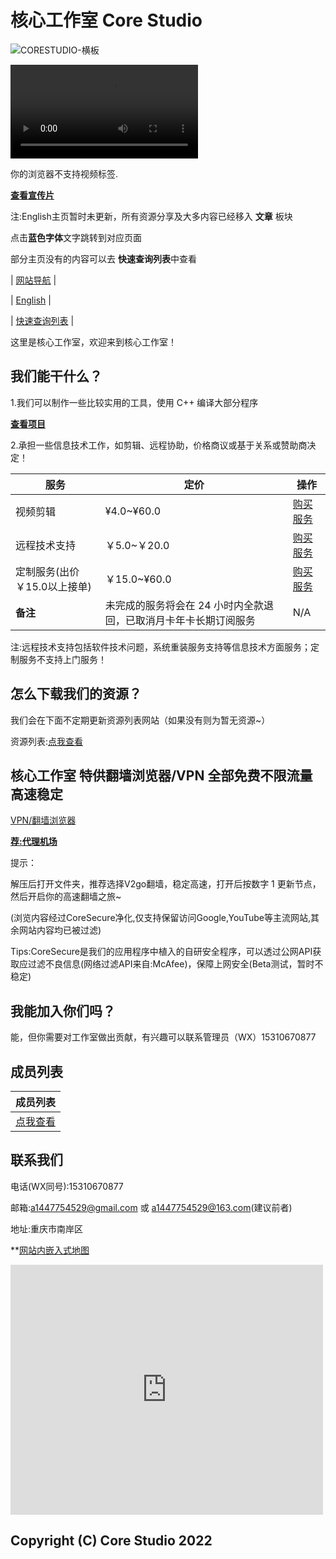 # 核心工作室 Core Studio

![CORESTUDIO-横板](https://user-images.githubusercontent.com/102907913/173843892-39ca58a2-8667-4951-8e5d-49f4328c7df4.png)

<video src="https://download.kstore.space/download/2719/xcp.mp4" type="video/mp4"  autoplay="autoplay" controls="contorls" loop="-1"><p>你的浏览器不支持视频标签.</p></video>

**[查看宣传片](/v/xc)**

注:English主页暂时未更新，所有资源分享及大多内容已经移入 **文章** 板块

点击**蓝色字体**文字跳转到对应页面

部分主页没有的内容可以去 **快速查询列表**中查看

| [网站导航](/websitemap) |

| [English](https://corestudi0.github.io/en) |

| [快速查询列表](/list) |

这里是核心工作室，欢迎来到核心工作室！

## 我们能干什么？
1.我们可以制作一些比较实用的工具，使用 C++ 编译大部分程序

[**查看项目**](https://www.123pan.com/s/dUF9-CDkw3)

2.承担一些信息技术工作，如剪辑、远程协助，价格商议或基于关系或赞助商决定！

| **服务** | **定价** | 操作 |
| --------- | -------- | ----- |
| 视频剪辑 | ¥4.0~¥60.0 | [购买服务](/service) |
| 远程技术支持 | ￥5.0~￥20.0 | [购买服务](/service) |
| 定制服务(出价￥15.0以上接单) | ￥15.0~¥60.0 | [购买服务](/service) |
| **备注** | 未完成的服务将会在 24 小时内全款退回，已取消月卡年卡长期订阅服务 | N/A |

注:远程技术支持包括软件技术问题，系统重装服务支持等信息技术方面服务；定制服务不支持上门服务！

## 怎么下载我们的资源？
我们会在下面不定期更新资源列表网站（如果没有则为暂无资源~）

资源列表:[点我查看](https://www.123pan.com/s/dUF9-Pskw3)

## 核心工作室 特供翻墙浏览器/VPN 全部免费不限流量 高速稳定

[VPN/翻墙浏览器](/article/fanqiang)

**[荐:代理机场](/article/PROXYairport)**

提示：

解压后打开文件夹，推荐选择V2go翻墙，稳定高速，打开后按数字 1 更新节点，然后开启你的高速翻墙之旅~

(浏览内容经过CoreSecure净化,仅支持保留访问Google,YouTube等主流网站,其余网站内容均已被过滤)

Tips:CoreSecure是我们的应用程序中植入的自研安全程序，可以透过公网API获取应过滤不良信息(网络过滤API来自:McAfee)，保障上网安全(Beta测试，暂时不稳定)

## 我能加入你们吗？
能，但你需要对工作室做出贡献，有兴趣可以联系管理员（WX）15310670877

## 成员列表

| 成员列表 |
| ------ |
| [点我查看](/about/members) |

## 联系我们

电话(WX同号):15310670877

邮箱:a1447754529@gmail.com  或  a1447754529@163.com(建议前者)

地址:重庆市南岸区

**[网站内嵌入式地图](/webmapAPI)

<iframe width="500" height="400" frameborder="0" src="https://cn.bing.com/maps/embed?h=400&w=500&cp=nxjkc6swp3m9&lvl=17&typ=d&sty=r&src=SHELL&FORM=MBEDV8" scrolling="no"></iframe>

## Copyright (C) Core Studio 2022
